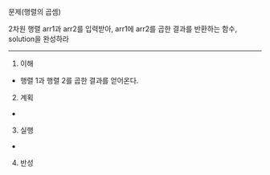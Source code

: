 문제(행렬의 곱셈)

2차원 행렬 arr1과 arr2를 입력받아, arr1에 arr2를 곱한 결과를 반환하는 함수, solution을 완성하라

---

1. 이해
- 행렬 1과 행렬 2를 곱한 결과를 얻어온다.

2. 계획
- 

3. 실행
-

4. 반성
